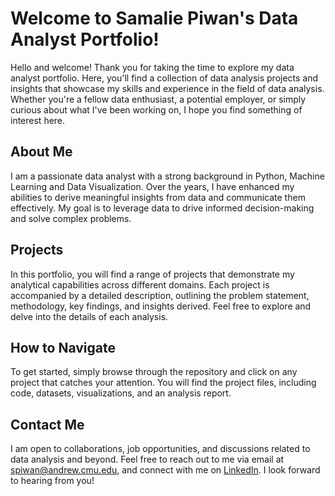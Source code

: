  # Welcome to Samalie Piwan's Data Analyst Portfolio!

Hello and welcome! Thank you for taking the time to explore my data analyst portfolio. Here, you'll find a collection of data analysis projects and insights that showcase my skills and experience in the field of data analysis. Whether you're a fellow data enthusiast, a potential employer, or simply curious about what I've been working on, I hope you find something of interest here.

## About Me

I am a passionate data analyst with a strong background in Python, Machine Learning and Data Visualization. Over the years, I have enhanced my abilities to derive meaningful insights from data and communicate them effectively. My goal is to leverage data to drive informed decision-making and solve complex problems.

## Projects

In this portfolio, you will find a range of projects that demonstrate my analytical capabilities across different domains. Each project is accompanied by a detailed description, outlining the problem statement, methodology, key findings, and insights derived. Feel free to explore and delve into the details of each analysis.

## How to Navigate

To get started, simply browse through the repository and click on any project that catches your attention. You will find the project files, including code, datasets, visualizations, and an analysis report.

## Contact Me

I am open to collaborations, job opportunities, and discussions related to data analysis and beyond. Feel free to reach out to me via email at spiwan@andrew.cmu.edu, and connect with me on [LinkedIn]( https://www.linkedin.com/in/piwan-samalie/). I look forward to hearing from you!
